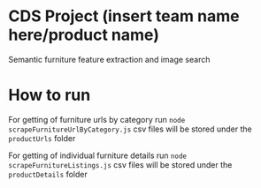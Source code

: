 # CDS Project (insert team name here/product name)
Semantic furniture feature extraction and image search

# How to run
For getting of furniture urls by category run
```node scrapeFurnitureUrlByCategory.js```
csv files will be stored under the `productUrls` folder

For getting of individual furniture details run
```node scrapeFurnitureListings.js```
csv files will be stored under the `productDetails` folder
